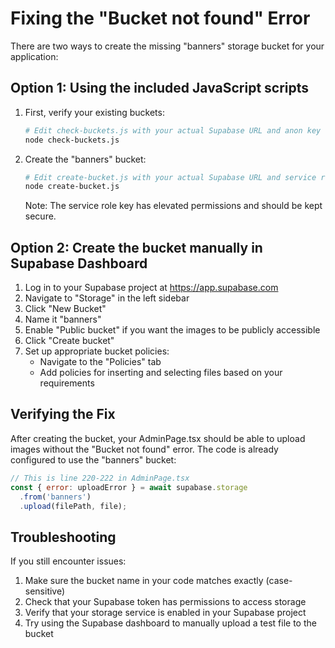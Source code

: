 # Fixing the "Bucket not found" Error

There are two ways to create the missing "banners" storage bucket for your application:

## Option 1: Using the included JavaScript scripts

1. First, verify your existing buckets:

   ```bash
   # Edit check-buckets.js with your actual Supabase URL and anon key
   node check-buckets.js
   ```

2. Create the "banners" bucket:

   ```bash
   # Edit create-bucket.js with your actual Supabase URL and service role key
   node create-bucket.js
   ```

   Note: The service role key has elevated permissions and should be kept secure.

## Option 2: Create the bucket manually in Supabase Dashboard

1. Log in to your Supabase project at https://app.supabase.com
2. Navigate to "Storage" in the left sidebar
3. Click "New Bucket"
4. Name it "banners"
5. Enable "Public bucket" if you want the images to be publicly accessible
6. Click "Create bucket"
7. Set up appropriate bucket policies:
   - Navigate to the "Policies" tab
   - Add policies for inserting and selecting files based on your requirements

## Verifying the Fix

After creating the bucket, your AdminPage.tsx should be able to upload images without the "Bucket not found" error. The code is already configured to use the "banners" bucket:

```javascript
// This is line 220-222 in AdminPage.tsx
const { error: uploadError } = await supabase.storage
  .from('banners')
  .upload(filePath, file);
```

## Troubleshooting

If you still encounter issues:

1. Make sure the bucket name in your code matches exactly (case-sensitive)
2. Check that your Supabase token has permissions to access storage
3. Verify that your storage service is enabled in your Supabase project
4. Try using the Supabase dashboard to manually upload a test file to the bucket 